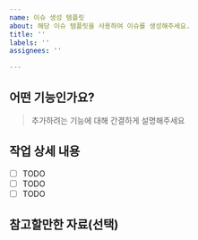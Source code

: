 ```yaml
---
name: 이슈 생성 템플릿
about: 해당 이슈 템플릿을 사용하여 이슈를 생성해주세요.
title: ''
labels: ''
assignees: ''

---
```


## 어떤 기능인가요?

> 추가하려는 기능에 대해 간결하게 설명해주세요

## 작업 상세 내용

- [ ] TODO
- [ ] TODO
- [ ] TODO

## 참고할만한 자료(선택)

